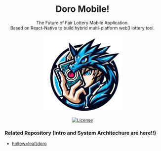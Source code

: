 <div align="center">
<h1>Doro Mobile!</h1>

<p> The Future of Fair Lottery Mobile Application.</br> Based on React-Native to build hybrid multi-platform web3 lottery tool.</p>

<img src="./assets/images/Doro.png" width="50%" height="50%"></img>

[![License](https://img.shields.io/badge/License-Apache_2.0-blue.svg)](./LICENSE)
</div>

### Related Repository (Intro and System Architechure are here!!)
- [hollow=leaf/doro](https://github.com/hollow-leaf/doro)